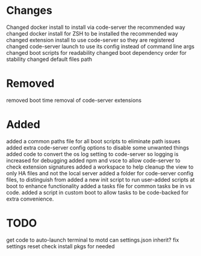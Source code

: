 # Changes

Changed docker install to install via code-server the recommended way
changed docker install for ZSH to be installed the recommended way
changed extension install to use code-server so they are registered
changed code-server launch to use its config instead of command line args
changed boot scripts for readability
changed boot dependency order for stability
changed default files path

# Removed

removed boot time removal of code-server extensions

# Added

added a common paths file for all boot scripts to eliminate path issues
added extra code-server config options to disable some unwanted things
added code to convert the os log setting to code-server so logging is increased for debugging
added npm and vsce to allow code-server to check extension signatures
added a workspace to help cleanup the view to only HA files and not the local server
added a folder for code-server config files, to distinguish from
added a new init script to run user-added scripts at boot to enhance functionality
added a tasks file for common tasks be in vs code.
added a script in custom boot to allow tasks to be code-backed for extra convenience.

# TODO

get code to auto-launch terminal to motd
can settings.json inherit?
fix settings reset
check install pkgs for needed

